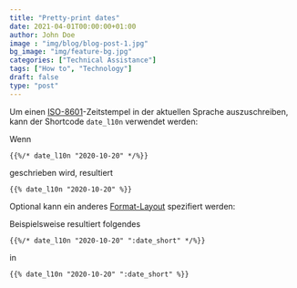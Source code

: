 ```yaml
---
title: "Pretty-print dates"
date: 2021-04-01T00:00:00+01:00
author: John Doe
image : "img/blog/blog-post-1.jpg"
bg_image: "img/feature-bg.jpg"
categories: ["Technical Assistance"]
tags: ["How to", "Technology"]
draft: false
type: "post"
---
```


Um einen [ISO-8601](https://en.wikipedia.org/wiki/ISO_8601)-Zeitstempel in der aktuellen Sprache auszuschreiben, kann der Shortcode `date_l10n` verwendet werden:

Wenn

```
{{%/* date_l10n "2020-10-20" */%}}
```

geschrieben wird, resultiert

```
{{% date_l10n "2020-10-20" %}}
```

Optional kann ein anderes [Format-Layout](https://gohugo.io/functions/dateformat/#datetime-formatting-layouts) spezifiert werden:

Beispielsweise resultiert folgendes

```
{{%/* date_l10n "2020-10-20" ":date_short" */%}}
```

in

```
{{% date_l10n "2020-10-20" ":date_short" %}}
```
